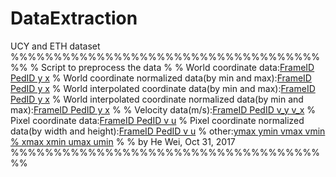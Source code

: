 # DataExtraction
UCY and ETH dataset
%%%%%%%%%%%%%%%%%%%%%%%%%%%%%%%%%%%%%%
% Script to preprocess the data
%
% World coordinate data:[FrameID PedID y x](world_coordinate.csv)
% World coordinate normalized data(by min and max):[FrameID PedID y x](world_coordinate_normalized.csv)
% World interpolated coordinate data(by min and max):[FrameID PedID y x](world_coordinate_inter.csv)
% World interpolated coordinate normalized data(by min and max):[FrameID PedID y x](world_coordinate_inter_normalized.csv)
%
% Velocity data(m/s):[FrameID PedID v_y v_x](velocity.csv)
% Pixel coordinate data:[FrameID PedID v u](pixel.csv)
% Pixel coordinate normalized data(by width and height):[FrameID PedID v u](pixel_normalized.csv)
% other:[ymax ymin vmax vmin
%        xmax xmin umax umin](other.csv)
% 
% by He Wei, Oct 31, 2017
%%%%%%%%%%%%%%%%%%%%%%%%%%%%%%%%%%%%%%
